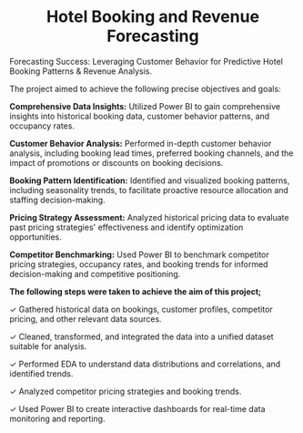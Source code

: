 # <h1 align="center"> Hotel Booking and Revenue Forecasting </h1>

Forecasting Success: Leveraging Customer Behavior for Predictive Hotel Booking Patterns & Revenue Analysis.

The project aimed to achieve the following precise objectives and goals:

**Comprehensive Data Insights:** Utilized Power BI to gain comprehensive insights into historical booking data, customer behavior patterns, and occupancy rates.

**Customer Behavior Analysis:** Performed in-depth customer behavior analysis, including booking lead times, preferred booking channels, and the impact of promotions or discounts on booking decisions.

**Booking Pattern Identification:** Identified and visualized booking patterns, including seasonality trends, to facilitate proactive resource allocation and staffing decision-making.

**Pricing Strategy Assessment:** Analyzed historical pricing data to evaluate past pricing strategies' effectiveness and identify optimization opportunities.

 **Competitor Benchmarking:** Used Power BI to benchmark competitor pricing strategies, occupancy rates, and booking trends for informed decision-making and competitive positioning.


**The following steps were taken to achieve the aim of this project;**

✓ Gathered historical data on bookings, customer profiles, competitor pricing, and other relevant data sources.

✓ Cleaned, transformed, and integrated the data into a unified dataset suitable for analysis.

✓ Performed EDA to understand data distributions and correlations, and identified trends.

✓ Analyzed competitor pricing strategies and booking trends.

✓ Used Power BI to create interactive dashboards for real-time data monitoring and reporting.
